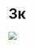 # Зк
![](https://github.com/AlexanderLukash/proshowzserver/blob/main/Screenshots/brave_X0odMvBaNH.png?raw=true)

